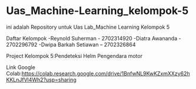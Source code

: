 # Uas_Machine-Learning_kelompok-5
ini adalah Repository untuk Uas Lab_Machine Learning Kelompok 5

Daftar Kelompok
-Reynold Suherman - 2702314920
-Diatra Awananda - 2702296792
-Dwipa Barkah Setiawan – 2702326864

Project Kelompok 5:Pendeteksi Helm Pengendara motor


Link Google Colab:https://colab.research.google.com/drive/1BnfwNL9KwKZxmXXzy62hKKLnJfVl4Wh2?usp=sharing
